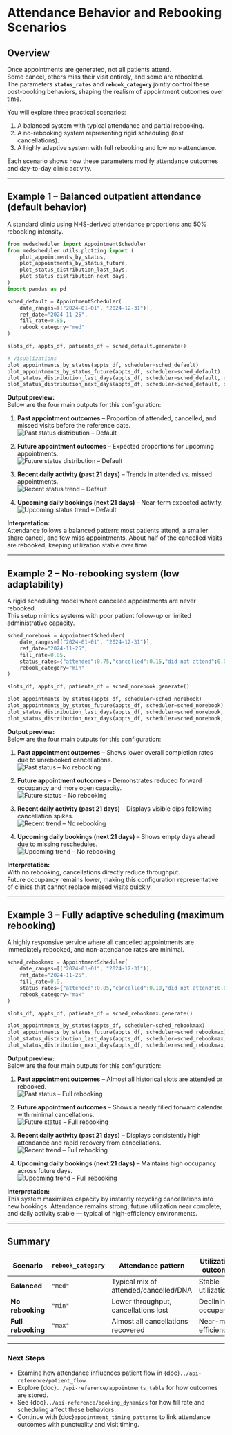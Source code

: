 # Attendance Behavior and Rebooking Scenarios

## Overview  
Once appointments are generated, not all patients attend.  
Some cancel, others miss their visit entirely, and some are rebooked.  
The parameters **`status_rates`** and **`rebook_category`** jointly control these post-booking behaviors, shaping the realism of appointment outcomes over time.

You will explore three practical scenarios:
1. A balanced system with typical attendance and partial rebooking.  
2. A no-rebooking system representing rigid scheduling (lost cancellations).  
3. A highly adaptive system with full rebooking and low non-attendance.  

Each scenario shows how these parameters modify attendance outcomes and day-to-day clinic activity.

---

## Example 1 – Balanced outpatient attendance (default behavior)
A standard clinic using NHS-derived attendance proportions and 50% rebooking intensity.

```python
from medscheduler import AppointmentScheduler
from medscheduler.utils.plotting import (
    plot_appointments_by_status,
    plot_appointments_by_status_future,
    plot_status_distribution_last_days,
    plot_status_distribution_next_days,
)
import pandas as pd

sched_default = AppointmentScheduler(
    date_ranges=[("2024-01-01", "2024-12-31")],
    ref_date="2024-11-25",
    fill_rate=0.85,
    rebook_category="med"
)

slots_df, appts_df, patients_df = sched_default.generate()

# Visualizations
plot_appointments_by_status(appts_df, scheduler=sched_default)
plot_appointments_by_status_future(appts_df, scheduler=sched_default)
plot_status_distribution_last_days(appts_df, scheduler=sched_default, days_back=21)
plot_status_distribution_next_days(appts_df, scheduler=sched_default, days_ahead=21)
```

**Output preview:**  
Below are the four main outputs for this configuration:

1. **Past appointment outcomes** – Proportion of attended, cancelled, and missed visits before the reference date.  
   ![Past status distribution – Default](../_static/visuals/examples/attendance_behavior/sched_default_plot_appointments_by_status.png)

2. **Future appointment outcomes** – Expected proportions for upcoming appointments.  
   ![Future status distribution – Default](../_static/visuals/examples/attendance_behavior/sched_default_plot_appointments_by_status_future.png)

3. **Recent daily activity (past 21 days)** – Trends in attended vs. missed appointments.  
   ![Recent status trend – Default](../_static/visuals/examples/attendance_behavior/sched_default_plot_status_distribution_last_days.png)

4. **Upcoming daily bookings (next 21 days)** – Near-term expected activity.  
   ![Upcoming status trend – Default](../_static/visuals/examples/attendance_behavior/sched_default_plot_status_distribution_next_days.png)

**Interpretation:**  
Attendance follows a balanced pattern: most patients attend, a smaller share cancel, and few miss appointments. About half of the cancelled visits are rebooked, keeping utilization stable over time.

---

## Example 2 – No-rebooking system (low adaptability)
A rigid scheduling model where cancelled appointments are never rebooked.  
This setup mimics systems with poor patient follow-up or limited administrative capacity.

```python
sched_norebook = AppointmentScheduler(
    date_ranges=[("2024-01-01", "2024-12-31")],
    ref_date="2024-11-25",
    fill_rate=0.85,
    status_rates={"attended":0.75,"cancelled":0.15,"did not attend":0.09,"unknown":0.01},
    rebook_category="min"
)

slots_df, appts_df, patients_df = sched_norebook.generate()

plot_appointments_by_status(appts_df, scheduler=sched_norebook)
plot_appointments_by_status_future(appts_df, scheduler=sched_norebook)
plot_status_distribution_last_days(appts_df, scheduler=sched_norebook, days_back=21)
plot_status_distribution_next_days(appts_df, scheduler=sched_norebook, days_ahead=21)
```

**Output preview:**  
Below are the four main outputs for this configuration:

1. **Past appointment outcomes** – Shows lower overall completion rates due to unrebooked cancellations.  
   ![Past status – No rebooking](../_static/visuals/examples/attendance_behavior/sched_norebook_plot_appointments_by_status.png)

2. **Future appointment outcomes** – Demonstrates reduced forward occupancy and more open capacity.  
   ![Future status – No rebooking](../_static/visuals/examples/attendance_behavior/sched_norebook_plot_appointments_by_status_future.png)

3. **Recent daily activity (past 21 days)** – Displays visible dips following cancellation spikes.  
   ![Recent trend – No rebooking](../_static/visuals/examples/attendance_behavior/sched_norebook_plot_status_distribution_last_days.png)

4. **Upcoming daily bookings (next 21 days)** – Shows empty days ahead due to missing reschedules.  
   ![Upcoming trend – No rebooking](../_static/visuals/examples/attendance_behavior/sched_norebook_plot_status_distribution_next_days.png)

**Interpretation:**  
With no rebooking, cancellations directly reduce throughput.  
Future occupancy remains lower, making this configuration representative of clinics that cannot replace missed visits quickly.

---

## Example 3 – Fully adaptive scheduling (maximum rebooking)
A highly responsive service where all cancelled appointments are immediately rebooked, and non-attendance rates are minimal.

```python
sched_rebookmax = AppointmentScheduler(
    date_ranges=[("2024-01-01", "2024-12-31")],
    ref_date="2024-11-25",
    fill_rate=0.9,
    status_rates={"attended":0.85,"cancelled":0.10,"did not attend":0.04,"unknown":0.01},
    rebook_category="max"
)

slots_df, appts_df, patients_df = sched_rebookmax.generate()

plot_appointments_by_status(appts_df, scheduler=sched_rebookmax)
plot_appointments_by_status_future(appts_df, scheduler=sched_rebookmax)
plot_status_distribution_last_days(appts_df, scheduler=sched_rebookmax, days_back=21)
plot_status_distribution_next_days(appts_df, scheduler=sched_rebookmax, days_ahead=21)
```

**Output preview:**  
Below are the four main outputs for this configuration:

1. **Past appointment outcomes** – Almost all historical slots are attended or rebooked.  
   ![Past status – Full rebooking](../_static/visuals/examples/attendance_behavior/sched_rebookmax_plot_appointments_by_status.png)

2. **Future appointment outcomes** – Shows a nearly filled forward calendar with minimal cancellations.  
   ![Future status – Full rebooking](../_static/visuals/examples/attendance_behavior/sched_rebookmax_plot_appointments_by_status_future.png)

3. **Recent daily activity (past 21 days)** – Displays consistently high attendance and rapid recovery from cancellations.  
   ![Recent trend – Full rebooking](../_static/visuals/examples/attendance_behavior/sched_rebookmax_plot_status_distribution_last_days.png)

4. **Upcoming daily bookings (next 21 days)** – Maintains high occupancy across future days.  
   ![Upcoming trend – Full rebooking](../_static/visuals/examples/attendance_behavior/sched_rebookmax_plot_status_distribution_next_days.png)

**Interpretation:**  
This system maximizes capacity by instantly recycling cancellations into new bookings. Attendance remains strong, future utilization near complete, and daily activity stable — typical of high-efficiency environments.

---

## Summary
| Scenario | `rebook_category` | Attendance pattern | Utilization outcome |
|-----------|------------------|--------------------|--------------------|
| **Balanced** | `"med"` | Typical mix of attended/cancelled/DNA | Stable utilization |
| **No rebooking** | `"min"` | Lower throughput, cancellations lost | Declining occupancy |
| **Full rebooking** | `"max"` | Almost all cancellations recovered | Near-max efficiency |

---

### Next Steps
- Examine how attendance influences patient flow in {doc}`../api-reference/patient_flow`.  
- Explore {doc}`../api-reference/appointments_table` for how outcomes are stored.  
- See {doc}`../api-reference/booking_dynamics` for how fill rate and scheduling affect these behaviors.  
- Continue with {doc}`appointment_timing_patterns` to link attendance outcomes with punctuality and visit timing.


